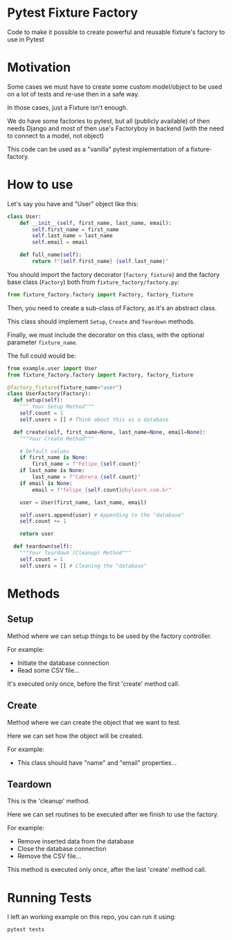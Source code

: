 # Pytest Fixture Factory

Code to make it possible to create powerful and reusable fixture's factory to use in Pytest

# Motivation

Some cases we must have to create some custom model/object to be used on a lot of tests and re-use then in a safe way.

In those cases, just a Fixture isn't enough.

We do have some factories to pytest, but all (publicly available) of then needs Django and most of then use's Factoryboy in backend (with the need to connect to a model, not object)

This code can be used as a "vanilla" pytest implementation of a fixture-factory.

# How to use

Let's say you have and "User" object like this:

```python
class User:
    def __init__(self, first_name, last_name, email):
        self.first_name = first_name
        self.last_name = last_name
        self.email = email

    def full_name(self):
        return f"{self.first_name} {self.last_name}"

```

You should import the factory decorator (`factory_fixture`) and the factory base class (`Factory`) both from `fixture_factory/factory.py`:

```python
from fixture_factory.factory import Factory, factory_fixture
```

Then, you need to create a sub-class of Factory, as it's an abstract class.

This class should implement `Setup`, `Create` and `Teardown` methods.

Finally, we must include the decorator on this class, with the optional parameter `fixture_name`.

The full could would be:

```python
from example.user import User
from fixture_factory.factory import Factory, factory_fixture

@factory_fixture(fixture_name="user")
class UserFactory(Factory):
  def setup(self):
    """ Your Setup Method"""
    self.count = 1
    self.users = [] # Think about this as a database

  def create(self, first_name=None, last_name=None, email=None):
    """Your Create Method"""

    # Default values
    if first_name is None:
        first_name = f"Felipe_{self.count}"
    if last_name is None:
        last_name = f"Cabrera_{self.count}"
    if email is None:
        email = f"felipe_{self.count}@bylearn.com.br"

    user = User(first_name, last_name, email)

    self.users.append(user) # Appending to the "database"
    self.count += 1

    return user

  def teardown(self):
    """Your Teardown (Cleanup) Method"""
    self.count = 1
    self.users = [] # Cleaning the "database"
```

# Methods

## Setup
Method where we can setup things to be used by the factory controller.

For example:
- Initiate the database connection
- Read some CSV file...

It's executed only once, before the first 'create' method call.

## Create
Method where we can create the object that we want to test.

Here we can set how the object will be created.

For example:
- This class should have "name" and "email" properties...

## Teardown
This is the 'cleanup' method.

Here we can set routines to be executed after we finish to use the factory.

For example:
- Remove inserted data from the database
- Close the database connection
- Remove the CSV file...

This method is executed only once, after the last 'create' method call.

# Running Tests

I left an working example on this repo, you can run it using:

```pytest tests```
